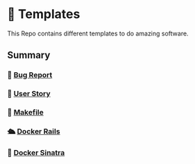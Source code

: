 # 🤖 Templates

This Repo contains different templates to do amazing software.

## Summary

### 🐞 [Bug Report](../bug_report.md)
### 🌟 [User Story](../user_history.md)
### 🧰 [Makefile](../Makefile)
### 🛳️ [Docker Rails](../docker/rails/)
### 🚢 [Docker Sinatra](../docker/sinatra/)
